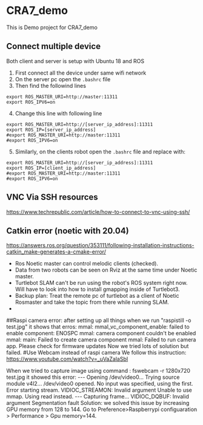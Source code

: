 # CRA7_demo
This is Demo project for CRA7_demo

## Connect multiple device 
Both client and server is setup with Ubuntu 18 and ROS

1. First connect all the device under same wifi network
2. On the server pc open the `.bashrc` file
3. Then find the followind lines
```
export ROS_MASTER_URI=http://master:11311
export ROS_IPV6=on
```
4. Change this line with following line
```
export ROS_MASTER_URI=http://[server_ip_address]:11311
export ROS_IP=[server_ip_address]
#export ROS_MASTER_URI=http://master:11311
#export ROS_IPV6=on
```
5. Similarly, on the clients robot open the `.bashrc` file and replace with:
```
export ROS_MASTER_URI=http://[server_ip_address]:11311
export ROS_IP=[client_ip_address]
#export ROS_MASTER_URI=http://master:11311
#export ROS_IPV6=on
```
## VNC Via SSH resources
https://www.techrepublic.com/article/how-to-connect-to-vnc-using-ssh/

## Catkin error (noetic with 20.04)
https://answers.ros.org/question/353111/following-installation-instructions-catkin_make-generates-a-cmake-error/

- Ros Noetic master can control melodic clients (checked).
- Data from two robots can be seen on Rviz at the same time under Noetic master.
- Turtlebot SLAM can't be run using the robot's ROS system right now. Will have to look into how to install gmapping inside of Turtlebot3.
- Backup plan: Treat the remote pc of turtlebot as a client of Noetic Rosmaster and take the topic from there while running SLAM.
- 
##Raspi camera error:
after setting up all things when we run "raspistill -o test.jpg"
it shows that erros:
mmal: mmal_vc_component_enable: failed to enable component: ENOSPC
mmal: camera component couldn't be enabled
mmal: main: Failed to create camera component
mmal: Failed to run camera app. Please check for firmware updates
Now we tried lots of solution but failed.
#Use Webcam instead of raspi camera 
We follow this instruction: https://www.youtube.com/watch?v=_uVaZalaSbI 

When we tried to capture image using command : fswebcam -r 1280x720 test.jpg
it showed this error: 
--- Opening /dev/video0... Trying source module v4l2... /dev/video0 opened. 
No input was specified, using the first. Error starting stream. 
VIDIOC_STREAMON: Invalid argument Unable to use mmap. 
Using read instead. --- Capturing frame...
VIDIOC_DQBUF: Invalid argument Segmentation fault
Solution: 
we solved this issue by increasing GPU memory from 128 to 144.
Go to Preference>Raspberrypi configuaration > Performance > Gpu memory=144.

